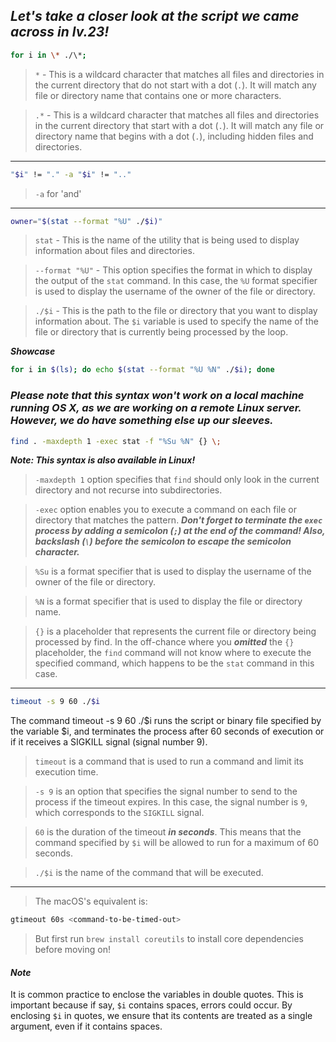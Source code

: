 ## _Let's take a closer look at the script we came across in lv.23!_

```bash
for i in \* ./\*;
```

> `*` - This is a wildcard character that matches all files and directories in the current directory that do not start with a dot (`.`). It will match any file or directory name that contains one or more characters.

> `.*` - This is a wildcard character that matches all files and directories in the current directory that start with a dot (`.`). It will match any file or directory name that begins with a dot (`.`), including hidden files and directories.

---

```bash
"$i" != "." -a "$i" != ".."
```

> `-a` for 'and'

---

```bash
owner="$(stat --format "%U" ./$i)"
```

> `stat` - This is the name of the utility that is being used to display information about files and directories.

> `--format "%U"` - This option specifies the format in which to display the output of the `stat` command. In this case, the `%U` format specifier is used to display the username of the owner of the file or directory.

> `./$i` - This is the path to the file or directory that you want to display information about. The `$i` variable is used to specify the name of the file or directory that is currently being processed by the loop.

**_Showcase_**

```bash
for i in $(ls); do echo $(stat --format "%U %N" ./$i); done
```

### _Please note that this syntax won't work on a local machine running OS X, as we are working on a remote Linux server. However, we do have something else up our sleeves._

```bash
find . -maxdepth 1 -exec stat -f "%Su %N" {} \;
```

**_Note: This syntax is also available in Linux!_**

> `-maxdepth 1` option specifies that `find` should only look in the current directory and not recurse into subdirectories.

> `-exec` option enables you to execute a command on each file or directory that matches the pattern. **_Don't forget to terminate the `exec` process by adding a semicolon (`;`) at the end of the command! Also, backslash (`\`) before the semicolon to escape the semicolon character._**

> `%Su` is a format specifier that is used to display the username of the owner of the file or directory.

> `%N` is a format specifier that is used to display the file or directory name.

> `{}` is a placeholder that represents the current file or directory being processed by find. In the off-chance where you **_omitted_** the `{}` placeholder, the `find` command will not know where to execute the specified command, which happens to be the `stat` command in this case.

---

```bash
timeout -s 9 60 ./$i
```

The command timeout -s 9 60 ./$i runs the script or binary file specified by the variable $i, and terminates the process after 60 seconds of execution or if it receives a SIGKILL signal (signal number 9).

> `timeout` is a command that is used to run a command and limit its execution time.

> `-s 9` is an option that specifies the signal number to send to the process if the timeout expires. In this case, the signal number is `9`, which corresponds to the `SIGKILL` signal.

> `60` is the duration of the timeout **_in seconds_**. This means that the command specified by `$i` will be allowed to run for a maximum of 60 seconds.

> `./$i` is the name of the command that will be executed.

---

> The macOS's equivalent is:

```bash
gtimeout 60s <command-to-be-timed-out>
```

> But first run `brew install coreutils` to install core dependencies before moving on!

#### _Note_

It is common practice to enclose the variables in double quotes. This is important because if say, `$i` contains spaces, errors could occur. By enclosing `$i` in quotes, we ensure that its contents are treated as a single argument, even if it contains spaces.